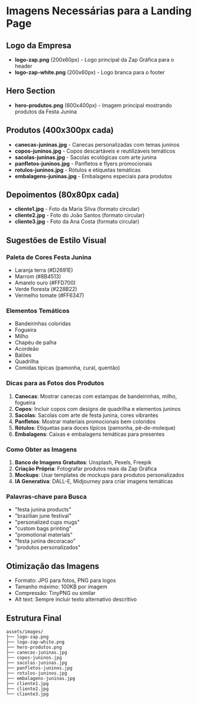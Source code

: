 # Imagens Necessárias para a Landing Page

## Logo da Empresa
- **logo-zap.png** (200x60px) - Logo principal da Zap Gráfica para o header
- **logo-zap-white.png** (200x60px) - Logo branca para o footer

## Hero Section
- **hero-produtos.png** (600x400px) - Imagem principal mostrando produtos da Festa Junina

## Produtos (400x300px cada)
- **canecas-juninas.jpg** - Canecas personalizadas com temas juninos
- **copos-juninos.jpg** - Copos descartáveis e reutilizáveis temáticos
- **sacolas-juninas.jpg** - Sacolas ecológicas com arte junina
- **panfletos-juninos.jpg** - Panfletos e flyers promocionais
- **rotulos-juninos.jpg** - Rótulos e etiquetas temáticas
- **embalagens-juninas.jpg** - Embalagens especiais para produtos

## Depoimentos (80x80px cada)
- **cliente1.jpg** - Foto da Maria Silva (formato circular)
- **cliente2.jpg** - Foto do João Santos (formato circular)  
- **cliente3.jpg** - Foto da Ana Costa (formato circular)

## Sugestões de Estilo Visual

### Paleta de Cores Festa Junina
- Laranja terra (#D2691E)
- Marrom (#8B4513)
- Amarelo ouro (#FFD700)
- Verde floresta (#228B22)
- Vermelho tomate (#FF6347)

### Elementos Temáticos
- Bandeirinhas coloridas
- Fogueira
- Milho
- Chapéu de palha
- Acordeão
- Balões
- Quadrilha
- Comidas típicas (pamonha, cural, quentão)

### Dicas para as Fotos dos Produtos
1. **Canecas**: Mostrar canecas com estampas de bandeirinhas, milho, fogueira
2. **Copos**: Incluir copos com designs de quadrilha e elementos juninos
3. **Sacolas**: Sacolas com arte de festa junina, cores vibrantes
4. **Panfletos**: Mostrar materiais promocionais bem coloridos
5. **Rótulos**: Etiquetas para doces típicos (pamonha, pé-de-moleque)
6. **Embalagens**: Caixas e embalagens temáticas para presentes

### Como Obter as Imagens
1. **Banco de Imagens Gratuitos**: Unsplash, Pexels, Freepik
2. **Criação Própria**: Fotografar produtos reais da Zap Gráfica
3. **Mockups**: Usar templates de mockups para produtos personalizados
4. **IA Generativa**: DALL-E, Midjourney para criar imagens temáticas

### Palavras-chave para Busca
- "festa junina products"
- "brazilian june festival"
- "personalized cups mugs"
- "custom bags printing"
- "promotional materials"
- "festa junina decoracao"
- "produtos personalizados"

## Otimização das Imagens
- Formato: JPG para fotos, PNG para logos
- Tamanho máximo: 100KB por imagem
- Compressão: TinyPNG ou similar
- Alt text: Sempre incluir texto alternativo descritivo

## Estrutura Final
```
assets/images/
├── logo-zap.png
├── logo-zap-white.png
├── hero-produtos.png
├── canecas-juninas.jpg
├── copos-juninos.jpg
├── sacolas-juninas.jpg
├── panfletos-juninos.jpg
├── rotulos-juninos.jpg
├── embalagens-juninas.jpg
├── cliente1.jpg
├── cliente2.jpg
└── cliente3.jpg
```
